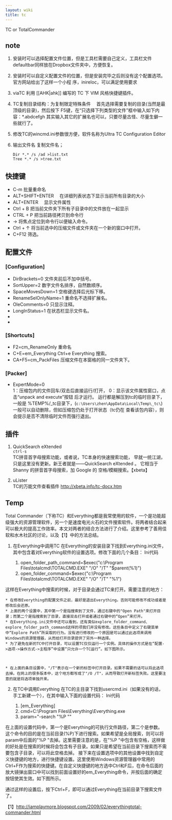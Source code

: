 ```yaml
---
layout: wiki
title: tc
---
```


TC or TotalCommander

## note
1. 安装时可以选择配置文件位置，但是工具栏需要自己定义，工具栏文件defaultbar同样放在Dropbox文件夹中，方便恢复。
2. 安装时可以自定义配置文件的位置，但是安装完毕之后则没有这个配置选项。官方网站给出了这样一个小程
序，inireloc，可以满足使用要求
3. viaTC 利用 [[AHK|ahk]] 编写的 TC 下 VIM 风格快捷键插件。
4. TC复制目录结构：为复制限定特殊条件
　首先选择需要复制的目录(当然是最顶级的目录)，然后按下
  F5键，在“只选择下列类型的文件”框中输入如下内容：\*.abdcefgh
  其实输入其它的扩展名也可以，只要尽量古怪、尽量生僻一些就行了。
5. 修改TC的wincmd.ini参数很方便，软件名称为Ultra TC Configuration Editor
6. 输出文件名
   复制文件名；
   
       Dir *.* /s /ad >list.txt
       Tree *.* /s >tree.txt


## 快捷键
* C-m 批量重命名
* ALT+SHIFT+ENTER 　在详细列表状态下显示当前所有目录的大小 
* ALT+ENTER 　显示文件属性
* Ctrl + B 把当前文件夹下所有子目录中的文件放在一起显示 
* CTRL + P 把当前路径拷贝到命令行 
* → 将焦点定位到命令行以便输入命令。
* Ctrl + ↑ 将当前选中的压缩文件或文件夹在一个新的窗口中打开。 
* C+F12 筛选。

## 配置文件
### [Configuration]
* DirBrackets=0 文件夹前后不加中括号。
* SortUpper=2 数字文件名排序，自然数顺序。
* SpaceMovesDown=1 空格键选择后光标下移。
* RenameSelOnlyName=1 重命名不选择扩展名。
* OleComments=0 只显示注释。
* LongInStatus=1 在状态栏显示文件名。
*  
* 

### [Shortcuts]
* F2=cm_RenameOnly <F2> 重命名
* C+E=em_Everything Ctrl+e Everything 搜索。
* CA+F5=cm_PackFiles 压缩文件在本窗格的同一文件夹下。


### [Packer]
* ExpertMode=0  
1：压缩包内的文件回车/双击后直接运行/打开，
0：显示该文件属性窗口，点击“unpack and execute”按钮
后才运行。  运行都是解压到tc的临时目录下，一般是
%TEMP%/\_tc目录下，(`c:\Users\zhen\AppData\Local\Temp\_tc\`)
一般可以自动删除，但如压缩包仍处于打开状态（tc仍在
查看该包内容），则会提示是否不清除临时文件而强行退出。

## 插件
1. QuickSearch eXtended  
`ctrl-s`  
TC拼音首字母搜索功能，或者说，TC本身的快速搜索功能，
早就一统江湖，只是这里没有更新。新王者就是——QuickSearch eXtended 。
它相当于 Shanny 的拼音首字母搜索，加 Google 的
空格/模糊搜索。【xbeta】

2. uLister  
TC的万能文件查看插件  http://xbeta.info/tc-docx.htm


## Temp


Total Commander（下称TC）和Everything都是我常使用的软件，一个是功能超级强大的资源管理软件，另一个是速度电光火石的文件搜索软件。将两者结合起来可以极大的提高工作效率。本文对两者的结合方法进行了介绍。这里参考了善用佳软和水木社区的讨论，以及【1】中的方法总结。
 
1. 在Everything中调用TC
在Everything的安装目录下找到Everything.ini文件，其中包含着对Everything软件的设置选项。修改下面的几个条目：
Ini代码 

    1. open_folder_path_command=$exec("c:\Program Files\totalcmd\TOTALCMD.EXE" "/O" "/T" "$parent(%1)")  
    2. open_folder_command=$exec("c:\Program Files\totalcmd\TOTALCMD.EXE" "/O" "/T" "%1")  

 这样在Everything中搜索的时候，对于目录会通过TC来打开。需要注意的地方：

    * 在修改Everything的配置文件之前，最好是退出Everything。否则可能修改不成功或者是修改后会还原。
    * 上面的两个设置中，其中第一个是指搜索到了文件，通过右键中的"Open Path"来打开目录；而第二个是指搜索到了目录，直接双击打开或者通过右键中的“Open”来打开。
    * 在Everything.ini文件中还可以看到，还有类似explore_folder_command、explore_folder_path_command这样的项我们并没有修改。这些条目中定义了右键菜单中“Explore Path”所采取的行为。没有进行修改的一个原因是可以通过此选项来调用Windows的资源管理器，从而给打开目录提供了另外一种选择。
    * 为了避免在新的TC中打开目录，可以设置TC仅仅运行一个实例。具体的操作方式是在“配置->选项->操作方式->主程序”中设置“只允许一个TC运行”。如下图所示。



    * 在上面的条目设置中，"/T"表示在一个新的标签中打开目录。如果不需要的话可以将此选项去掉。在网上的很多版本中，这个地方都写成了"/O /T"，从而导致打开新标签失败。这里要注意的就是将选项单独开来。


2. 在TC中调用Everything
在TC的主目录下找到usercmd.ini（如果没有的话，手工新建一个），在其中输入下面的设置代码：
Ini代码 

    1. [em_Everything]  
    2. cmd=C:\Program Files\Everything\Everything.exe  
    3. param="-search "%P ""  

 在上面的设置代码中，第一个是Everything的可执行文件路径，第二个是参数。这个命令的目的是在当前目录(%P)下进行搜索。如果希望是全局搜索，则可以将param中后面的"%P "去掉。这里需要注意的是，在"%P "中包含有空格，这样做的好处是在搜索的时候将会包含有子目录。如果只是希望在当前目录下搜索而不需要包含子目录，可以将此空格去掉。
接下来在设置选项中的其他设置中找到自定义快捷键的地方，进行快捷键设置。这里使用Windows资源管理器中常用的Ctrl+F作为搜索的快捷键。在自定义快捷键的地方选中Ctrl和F后，在命令后面的放大镜弹出窗口中可以找到前面设置好的em_Everything命令，并按后面的确定按钮使其生效。如下图所示。

通过这样的设置后，按下Ctrl+F，即可以通过Everything在当前目录下搜索文件了。
 
【1】http://iamplaymore.blogspot.com/2009/02/everythingtotal-commander.html

